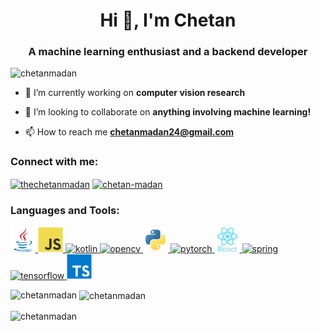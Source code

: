 <h1 align="center">Hi 👋, I'm Chetan</h1>
<h3 align="center">A machine learning enthusiast and a backend developer</h3>

<p align="left"> <img src="https://komarev.com/ghpvc/?username=chetanmadan&label=Profile%20views&color=0e75b6&style=flat" alt="chetanmadan" /> </p>

- 🔭 I’m currently working on **computer vision research**

- 👯 I’m looking to collaborate on **anything involving machine learning!**

- 📫 How to reach me **chetanmadan24@gmail.com**

<h3 align="left">Connect with me:</h3>
<p align="left">
<a href="https://twitter.com/thechetanmadan" target="blank"><img align="center" src="https://raw.githubusercontent.com/rahuldkjain/github-profile-readme-generator/master/src/images/icons/Social/twitter.svg" alt="thechetanmadan" height="30" width="40" /></a>
<a href="https://linkedin.com/in/chetan-madan" target="blank"><img align="center" src="https://raw.githubusercontent.com/rahuldkjain/github-profile-readme-generator/master/src/images/icons/Social/linked-in-alt.svg" alt="chetan-madan" height="30" width="40" /></a>
</p>

<h3 align="left">Languages and Tools:</h3>
<p align="left"> <a href="https://www.java.com" target="_blank" rel="noreferrer"> <img src="https://raw.githubusercontent.com/devicons/devicon/master/icons/java/java-original.svg" alt="java" width="40" height="40"/> </a> <a href="https://developer.mozilla.org/en-US/docs/Web/JavaScript" target="_blank" rel="noreferrer"> <img src="https://raw.githubusercontent.com/devicons/devicon/master/icons/javascript/javascript-original.svg" alt="javascript" width="40" height="40"/> </a> <a href="https://kotlinlang.org" target="_blank" rel="noreferrer"> <img src="https://www.vectorlogo.zone/logos/kotlinlang/kotlinlang-icon.svg" alt="kotlin" width="40" height="40"/> </a> <a href="https://opencv.org/" target="_blank" rel="noreferrer"> <img src="https://www.vectorlogo.zone/logos/opencv/opencv-icon.svg" alt="opencv" width="40" height="40"/> </a> <a href="https://www.python.org" target="_blank" rel="noreferrer"> <img src="https://raw.githubusercontent.com/devicons/devicon/master/icons/python/python-original.svg" alt="python" width="40" height="40"/> </a> <a href="https://pytorch.org/" target="_blank" rel="noreferrer"> <img src="https://www.vectorlogo.zone/logos/pytorch/pytorch-icon.svg" alt="pytorch" width="40" height="40"/> </a> <a href="https://reactjs.org/" target="_blank" rel="noreferrer"> <img src="https://raw.githubusercontent.com/devicons/devicon/master/icons/react/react-original-wordmark.svg" alt="react" width="40" height="40"/> </a> <a href="https://spring.io/" target="_blank" rel="noreferrer"> <img src="https://www.vectorlogo.zone/logos/springio/springio-icon.svg" alt="spring" width="40" height="40"/> </a> <a href="https://www.tensorflow.org" target="_blank" rel="noreferrer"> <img src="https://www.vectorlogo.zone/logos/tensorflow/tensorflow-icon.svg" alt="tensorflow" width="40" height="40"/> </a> <a href="https://www.typescriptlang.org/" target="_blank" rel="noreferrer"> <img src="https://raw.githubusercontent.com/devicons/devicon/master/icons/typescript/typescript-original.svg" alt="typescript" width="40" height="40"/> </a> </p>

<p><img align="left" src="https://github-readme-stats.vercel.app/api/top-langs?username=chetanmadan&show_icons=true&locale=en&layout=compact" alt="chetanmadan" /></p>

<p>&nbsp;<img align="center" src="https://github-readme-stats.vercel.app/api?username=chetanmadan&show_icons=true&locale=en" alt="chetanmadan" /></p>

<p><img align="center" src="https://github-readme-streak-stats.herokuapp.com/?user=chetanmadan&" alt="chetanmadan" /></p>
